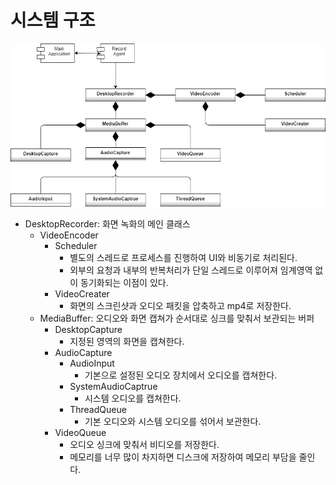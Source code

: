 # 시스템 구조

![](./pic-1.png)

* DesktopRecorder: 화면 녹화의 메인 클래스
  * VideoEncoder
    * Scheduler
      * 별도의 스레드로 프로세스를 진행하여 UI와 비동기로 처리된다.
      * 외부의 요청과 내부의 반복처리가 단일 스레드로 이루어져 임계영역 없이 동기화되는 이점이 있다.
    * VideoCreater
      * 화면의 스크린샷과 오디오 패킷을 압축하고 mp4로 저장한다.
  * MediaBuffer: 오디오와 화면 캡쳐가 순서대로 싱크를 맞춰서 보관되는 버퍼
    * DesktopCapture
      * 지정된 영역의 화면을 캡쳐한다.
    * AudioCapture
      * AudioInput
        * 기본으로 설정된 오디오 장치에서 오디오를 캡쳐한다.
      * SystemAudioCaptrue
        * 시스템 오디오를 캡쳐한다.
      * ThreadQueue
        * 기본 오디오와 시스템 오디오를 섞어서 보관한다.
    * VideoQueue
      * 오디오 싱크에 맞춰서 비디오를 저장한다.
      * 메모리를 너무 많이 차지하면 디스크에 저장하여 메모리 부담을 줄인다.